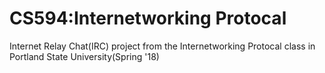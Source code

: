 # CS594:Internetworking Protocal

Internet Relay Chat(IRC) project from the Internetworking Protocal class in Portland State University(Spring '18)
